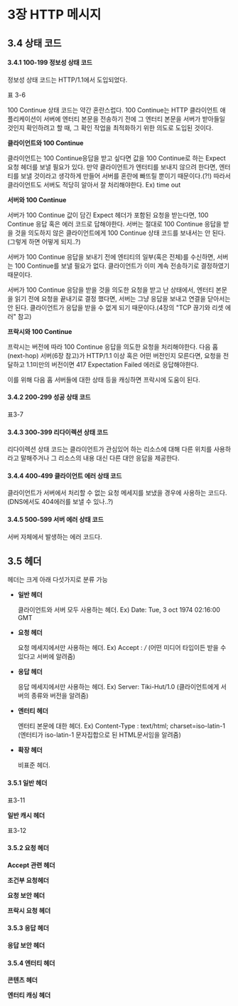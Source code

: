 # 3장 HTTP 메시지

## 3.4 상태 코드

#### 3.4.1 100-199 정보성 상태 코드

정보성 상태 코드는 HTTP/1.1에서 도입되었다.

표 3-6

100 Continue 상태 코드는 약간 혼란스럽다. 100 Continue는 HTTP 클라이언트 애플리케이션이 서버에 엔터티 본문을 전송하기 전에 그 엔터티 본문을 서버가 받아들일 것인지 확인하려고 할 때, 그 확인 작업을 최적화하기 위한 의도로 도입된 것이다.



**클라이언트와 100 Continue**

클라이언트는 100 Continue응답을 받고 싶다면 값을 100 Continue로 하는 Expect 요청 헤더를 보낼 필요가 있다. 만약 클라이언트가 엔터티를 보내지 않으려 한다면, 엔터티를 보낼 것이라고 생각하게 만들어 서버를 혼란에 빠뜨릴 뿐이기 때문이다.(?!) 따라서 클라이언트도 서버도 적당히 알아서 잘 처리해야한다. Ex) time out



**서버와 100 Continue**

서버가 100 Continue 값이 담긴 Expect 헤더가 포함된 요청을 받는다면, 100 Continue 응답 혹은 에러 코드로 답해야한다. 서버는 절대로 100 Continue 응답을 받을 것을 의도하지 않은 클라이언트에게 100 Continue 상태 코드를 보내서는 안 된다.(그렇게 하면 어떻게 되지..?)

서버가 100 Continue 응답을 보내기 전에 엔티티의 일부(혹은 전체)를 수신하면, 서버는 100 Continue를 보낼 필요가 없다. 클라이언트가 이미 계속 전송하기로 결정하였기 때문이다.

서버가 100 Continue 응담을 받을 것을 의도한 요청을 받고 난 상태에서, 엔터티 본문을 읽기 전에 요청을 끝내기로 결정 했다면, 서버는 그냥 응답을 보내고 연결을 닫아서는 안 된다. 클라이언트가 응답을 받을 수 없게 되기 때문이다.(4장의 "TCP 끊기와 리셋 에러" 참고)



**프락시와 100 Continue**

프락시는 버전에 따라 100 Continue 응답을 의도한 요청을 처리해야한다. 다음 홉(next-hop) 서버(6장 참고)가 HTTP/1.1 이상 혹은 어떤 버전인지 모른다면, 요청을 전달하고 1.1미만의 버전이면  417 Expectation Failed 에러로 응답해야한다.

이를 위해 다음 홉 서버들에 대한 상태 등을 캐싱하면 프락시에 도움이 된다.



#### 3.4.2 200-299 성공 상태 코드

표3-7 



#### 3.4.3 300-399 리다이렉션 상태 코드

리다이렉션 상태 코드는 클라이언트가 관심있어 하는 리소스에 대해 다른 위치를 사용하라고 말해주거나 그 리소스의 내용 대신 다른 대안 응답을 제공한다.

#### 3.4.4 400-499 클라이언트 에러 상태 코드

클라이언트가 서버에서 처리할 수 없는 요청 메세지를 보냈을 경우에 사용하는 코드다. (DNS에서도 404에러를 보낼 수 있나..?)

#### 3.4.5 500-599 서버 에러 상태 코드

서버 자체에서 발생하는 에러 코드다.

## 3.5 헤더

헤더는 크게 아래 다섯가지로 분류 가능

- **일반 헤더**

  클라이언트와 서버 모두 사용하는 헤더. Ex) Date: Tue, 3 oct 1974 02:16:00 GMT

- **요청 헤더**

  요청 메세지에서만 사용하는 헤더. Ex) Accept : */* (어떤 미디어 타입이든 받을 수 있다고 서버에 알려줌)

- **응답 헤더**

  응답 메세지에서만 사용하는 헤더. Ex) Server: Tiki-Hut/1.0 (클라이언트에게 서버의 종류와 버전을 알려줌)

- **엔터티 헤더**

  엔터티 본문에 대한 헤더. Ex) Content-Type : text/html; charset=iso-latin-1 (엔터티가 iso-latin-1 문자집합으로 된 HTML문서임을 알려줌)

- **확장 헤더**

  비표준 헤더.

#### 3.5.1 일반 헤더

표3-11

**일반 캐시 헤더**

표3-12

#### 3.5.2 요청 헤더

**Accept 관련 헤더**

**조건부 요청헤더**

**요청 보안 헤더**

**프락시 요청 헤더**

#### 3.5.3 응답 헤더

**응답 보안 헤더**

#### 3.5.4 엔터티 헤더

**콘텐츠 헤더**

**엔터티 캐싱 헤더**




